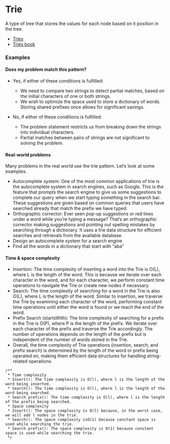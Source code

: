 # Trie

A type of tree that stores the values for each node based on it position in the tree.

- [Tries](https://www.youtube.com/watch?v=kMt9Y5fv4Ug&ab_channel=GoogleStudents)
- [Tries book](https://www.educative.io/module/page/Z4JLg2tDQPVv6QjgO/10370001/4976190424350720/6228907478220800)

### Examples

#### Does my problem match this pattern?

- Yes, if either of these conditions is fulfilled:

    - We need to compare two strings to detect partial matches, based on the initial characters of one or both strings.
    - We wish to optimize the space used to store a dictionary of words. Storing shared prefixes once allows for
      significant savings.

- No, if either of these conditions is fulfilled:
    - The problem statement restricts us from breaking down the strings into individual characters.
    - Partial matches between pairs of strings are not significant to solving the problem.

#### Real-world problems

Many problems in the real world use the trie pattern. Let’s look at some examples.

- Autocomplete system: One of the most common applications of trie is the autocomplete system in search engines, such as
  Google. This is the feature that prompts the search engine to give us some suggestions to complete our query when we
  start typing something in the search bar. These suggestions are given based on common queries that users have searched
  already that match the prefix we have typed.
- Orthographic corrector: Ever seen pop-up suggestions or red lines under a word while you’re typing a message? That’s
  an
  orthographic corrector making suggestions and pointing out spelling mistakes by searching through a dictionary. It
  uses
  a trie data structure for efficient searches and retrievals from the available database.
- Design an autocomplete system for a search engine
- Find all the words in a dictionary that start with “aba”

#### Time & space complexity

- Insertion: The time complexity of inserting a word into the Trie is O(L), where L is the length of the word. This is
  because we iterate over each character in the word, and for each character, we perform constant time operations to
  navigate the Trie or create new nodes if necessary.
- Search: The time complexity of searching for a word in the Trie is also O(L), where L is the length of the word.
  Similar to insertion, we traverse the Trie by examining each character of the word, performing constant time
  operations until either the word is found or we reach the end of the word.
- Prefix Search (startsWith): The time complexity of searching for a prefix in the Trie is O(P), where P is the length
  of the prefix. We iterate over each character of the prefix and traverse the Trie accordingly. The number of
  operations depends on the length of the prefix but is independent of the number of words stored in the Trie.
- Overall, the time complexity of Trie operations (insertion, search, and prefix search) is determined by the length of
  the word or prefix being operated on, making them efficient data structures for handling string-related operations.

``` text /**
/**
 * Time complexity
 * Insert(): The time complexity is O(l), where l is the length of the word being inserted.
 * Search(): The time complexity is O(l), where l is the length of the word being searched.
 * Search prefix(): The time complexity is O(l), where l is the length of the prefix being searched.
 * Space complexity
 * Insert(): The space complexity is O(l) because, in the worst case, we will add l nodes in the trie.
 * Search(): The space complexity isO(1) because constant space is used while searching the trie.
 * Search prefix(): The space complexity is O(1) because constant space is used while searching the trie.
 */
```


